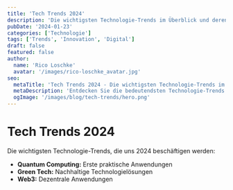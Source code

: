 ```yaml
---
title: 'Tech Trends 2024'
description: 'Die wichtigsten Technologie-Trends im Überblick und deren Auswirkungen auf die digitale Transformation'
pubDate: '2024-01-23'
categories: ['Technologie']
tags: ['Trends', 'Innovation', 'Digital']
draft: false
featured: false
author:
  name: 'Rico Loschke'
  avatar: '/images/rico-loschke_avatar.jpg'
seo:
  metaTitle: 'Tech Trends 2024 - Die wichtigsten Technologie-Trends im Überblick'
  metaDescription: 'Entdecken Sie die bedeutendsten Technologie-Trends für 2024, von Quantum Computing über Green Tech bis hin zu Web3 und dezentralen Anwendungen.'
  ogImage: '/images/blog/tech-trends/hero.png'
---
```


# Tech Trends 2024

Die wichtigsten Technologie-Trends, die uns 2024 beschäftigen werden:

- **Quantum Computing:** Erste praktische Anwendungen
- **Green Tech:** Nachhaltige Technologielösungen
- **Web3:** Dezentrale Anwendungen
